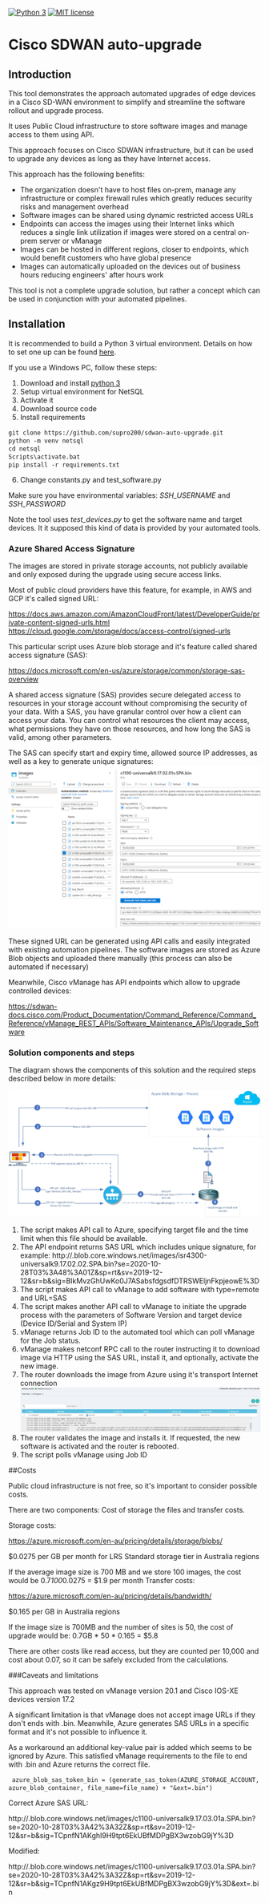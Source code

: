[![Python 3](https://img.shields.io/badge/python-3.7%20%7C%203.8-blue)](https://www.python.org/downloads/)
[![MIT license](https://img.shields.io/badge/License-MIT-green.svg)](https://lbesson.mit-license.org/)

# Cisco SDWAN auto-upgrade
## Introduction

This tool demonstrates the approach automated upgrades of edge devices in a Cisco SD-WAN environment to simplify and streamline the software rollout and upgrade process.

It uses Public Cloud infrastructure to store software images and manage access to them using API.

This approach focuses on Cisco SDWAN infrastructure, but it can be used to upgrade any devices as long as they have Internet access.

This approach has the following benefits:

* The organization doesn't have to host files on-prem, manage any infrastructure or complex firewall rules which greatly reduces security risks and management overhead
* Software images can be shared using dynamic restricted access URLs
* Endpoints can access the images using their Internet links which reduces a single link utilization if images were stored on a central on-prem server or vManage
* Images can be hosted in different regions, closer to endpoints, which would benefit customers who have global presence
* Images can automatically uploaded on the devices out of business hours reducing engineers' after hours work

This tool is not a complete upgrade solution, but rather a concept which can be used in conjunction with your automated pipelines.

## Installation

It is recommended to build a Python 3 virtual environment. 
Details on how to set one up can be found [here](https://docs.python.org/3/library/venv.html). 

If you use a Windows PC, follow these steps:
1. Download and install [python 3](https://www.python.org/downloads/)
2. Setup virtual environment for NetSQL
3. Activate it
4. Download source code
5. Install requirements
```
git clone https://github.com/supro200/sdwan-auto-upgrade.git
python -m venv netsql
cd netsql
Scripts\activate.bat
pip install -r requirements.txt
```
6. Change constants.py and test_software.py

Make sure you have environmental variables: *SSH_USERNAME* and *SSH_PASSWORD*

Note the tool uses *test_devices.py* to get the software name and target devices.
It it supposed this kind of data is provided by your automated tools.

### Azure Shared Access Signature

The images are stored in private storage accounts, not publicly available and only exposed during the upgrade using secure access links.

Most of public cloud providers have this feature, for example, in AWS and GCP it's called signed URL:

https://docs.aws.amazon.com/AmazonCloudFront/latest/DeveloperGuide/private-content-signed-urls.html
https://cloud.google.com/storage/docs/access-control/signed-urls

This particular script uses Azure blob storage and it's feature called shared access signature (SAS):

https://docs.microsoft.com/en-us/azure/storage/common/storage-sas-overview

A shared access signature (SAS) provides secure delegated access to resources in your storage account without compromising the security of your data. With a SAS, you have granular control over how a client can access your data. You can control what resources the client may access, what permissions they have on those resources, and how long the SAS is valid, among other parameters.

The SAS can specify start and expiry time, allowed source IP addresses, as well as a key to generate unique signatures:
![Azure SAS](img/azure_sas_generate.png)

These signed URL can be generated using API calls and easily integrated with existing automation pipelines.
The software images are stored as Azure Blob objects and uploaded there manually (this process can also be automated if necessary)

Meanwhile, Cisco vManage has API endpoints which allow to upgrade controlled devices:

https://sdwan-docs.cisco.com/Product_Documentation/Command_Reference/Command_Reference/vManage_REST_APIs/Software_Maintenance_APIs/Upgrade_Software

### Solution components and steps

The diagram shows the components of this solution and the required steps described below in more details:

![diagram](img/cisco-sdwan-auto-upgrade-diagram.jpg)
1. The script makes API call to Azure, specifying target file and the time limit when this file should be available.
2. The API endpoint returns SAS URL which includes unique signature, for example: http://<account-name>.blob.core.windows.net/images/isr4300-universalk9.17.02.02.SPA.bin?se=2020-10-28T03%3A48%3A01Z&sp=rt&sv=2019-12-12&sr=b&sig=BIkMvzGhUwKo0J7ASabsfdgsdfDTRSWEljnFkpjeowE%3D
3. The script makes API call to vManage to add software with type=remote and URL=SAS
4. The script makes another API call to vManage to initiate the upgrade process with the parameters of Software Version and target device (Device ID/Serial and System IP)
5. vManage returns Job ID to the automated tool which can poll vManage for the Job status.
6. vManage makes netconf RPC call to the router instructing it to download image via HTTP using the SAS URL, install it, and optionally, activate the new image.
7. The router downloads the image from Azure using it's transport Internet connection
![vManage Screenshot](img/vmanage_screenshot.png)
8. The router validates the image and installs it. If requested, the new software is activated and the router is rebooted.
9. The script polls vManage using Job ID 


##Costs

Public cloud infrastructure is not free, so it's important to consider possible costs.

There are two components: Cost of storage the files and transfer costs.


Storage costs:

https://azure.microsoft.com/en-au/pricing/details/storage/blobs/

$0.0275 per GB per month for LRS Standard storage tier in Australia regions

If the average image size is 700 MB and we store 100 images, the cost would be 0.7*100*0.0275 = $1.9 per month
Transfer costs:

https://azure.microsoft.com/en-au/pricing/details/bandwidth/

$0.165 per GB in Australia regions

If the image size is 700MB and the number of sites is 50, the cost of upgrade would be: 0.7GB * 50 * 0.165 = $5.8

There are other costs like read access, but they are counted per 10,000 and cost about 0.07, so it can be safely excluded from the calculations.


###Caveats and limitations

This approach was tested on vManage version 20.1 and Cisco IOS-XE devices version 17.2

A significant limitation is that vManage does not accept image URLs if they don't ends with .bin. Meanwhile, Azure generates SAS URLs in a specific format and it's not possible to influence it.

As a workaround an additional key-value pair is added which seems to be ignored by Azure. This satisfied vManage requirements to the file to end with .bin and Azure returns the correct file.

     azure_blob_sas_token_bin = (generate_sas_token(AZURE_STORAGE_ACCOUNT, azure_blob_container, file_name=file_name) + "&ext=.bin")

Correct Azure SAS URL:

http://<account-name>.blob.core.windows.net/images/c1100-universalk9.17.03.01a.SPA.bin?se=2020-10-28T03%3A42%3A32Z&sp=rt&sv=2019-12-12&sr=b&sig=TCpnfN1AKghI9H9tpt6EkUBfMDPgBX3wzobG9jY%3D

Modified:

http://<account-name>.blob.core.windows.net/images/c1100-universalk9.17.03.01a.SPA.bin?se=2020-10-28T03%3A42%3A32Z&sp=rt&sv=2019-12-12&sr=b&sig=TCpnfN1AKgz9H9tpt6EkUBfMDPgBX3wzobG9jY%3D&ext=.bin